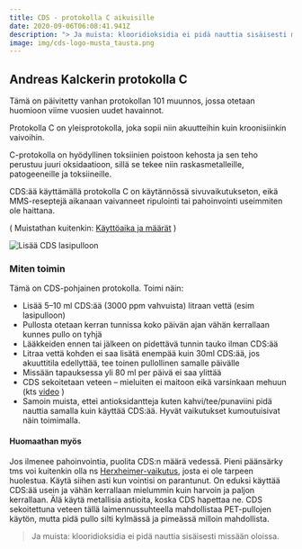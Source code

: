 ```yaml
---
title: CDS - protokolla C aikuisille
date: 2020-09-06T06:08:41.941Z
description: "> Ja muista: klooridioksidia ei pidä nauttia sisäisesti missään oloissa."
image: img/cds-logo-musta_tausta.png
---
```

## Andreas Kalckerin protokolla C

Tämä on päivitetty vanhan protokollan 101 muunnos, jossa otetaan huomioon viime vuosien uudet havainnot.

Protokolla C on yleisprotokolla, joka sopii niin akuutteihin kuin kroonisiinkin vaivoihin.

C-protokolla on hyödyllinen toksiinien poistoon kehosta ja sen teho perustuu juuri oksidaatioon, sillä se tekee niin raskasmetalleille, patogeeneille ja toksiineille.

CDS:ää käyttämällä protokolla C on käytännössä sivuvaikutukseton, eikä MMS-reseptejä aikanaan vaivanneet ripulointi tai pahoinvointi useimmiten ole haittana. 

( Muistathan kuitenkin: [Käyttöaika ja määrät](https://klooridioksidi.com/post/miten-pitk%C3%A4%C3%A4n-klooridioksidivesiliuosta-otetaan/) )

![Lisää CDS lasipulloon](img/klooridioksidi-cds-vesipullo-ruisku.jpg "Lisää CDS lasipulloon 10ml per 1 litra vettä")

### Miten toimin

Tämä on CDS-pohjainen protokolla. Toimi näin:

* Lisää 5–10 ml CDS:ää (3000 ppm vahvuista) litraan vettä (esim lasipulloon)
* Pullosta otetaan kerran tunnissa koko päivän ajan vähän kerrallaan kunnes pullo on tyhjä
* Lääkkeiden ennen tai jälkeen on pidettävä tunnin tauko ilman CDS:ää
* Litraa vettä kohden ei saa lisätä enempää kuin 30ml CDS:ää, jos akuuttitila edellyttää, tee toinen pullollinen samalle päivälle
* Missään tapauksessa yli 80 ml per päivä ei saa ylittää
* CDS sekoitetaan veteen – mieluiten ei maitoon eikä varsinkaan mehuun (kts [video](https://www.youtube.com/watch?v=_phk-0gfCGo) )
* Samoin muista, ettei antioksidantteja kuten kahvi/tee/punaviini pidä nauttia samalla kuin käyttää CDS:ää. Hyvät vaikutukset kumoutuisivat näin toimimalla.

#### Huomaathan myös

Jos ilmenee pahoinvointia, puolita CDS:n määrä vedessä. Pieni päänsärky tms voi kuitenkin olla ns [Herxheimer-vaikutus](https://en.wikipedia.org/wiki/Jarisch%E2%80%93Herxheimer_reaction), josta ei ole tarpeen huolestua. Käytä siihen asti kun vointisi on parantunut. On eduksi käyttää CDS:ää usein ja vähän kerrallaan mielummin kuin harvoin ja paljon kerrallaan. Älä käytä metallisia astioita, koska CDS hapettaa ne. CDS sekoitettuna veteen tällä laimennussuhteella mahdollistaa PET-pullojen käytön, mutta pidä pullo silti kylmässä ja pimeässä milloin mahdollista.

> Ja muista: klooridioksidia ei pidä nauttia sisäisesti missään oloissa.
